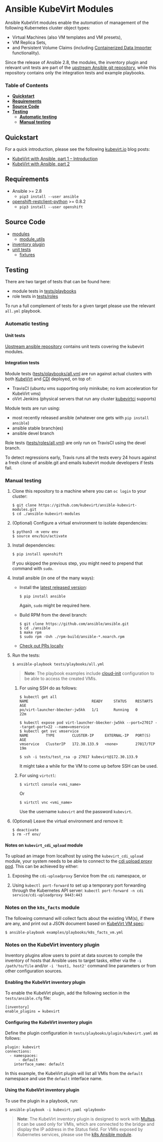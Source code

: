 # Ansible KubeVirt Modules

Ansible KubeVirt modules enable the automation of management of the following Kubernetes cluster object types:
* Virtual Machines (also VM templates and VM presets),
* VM Replica Sets,
* and Persistent Volume Claims (including [Containerized Data Importer][cdi.git] functionality).

Since the release of Ansible 2.8, the modules, the inventory plugin and relevant unit tests are part of the
[upstream Ansible git repository][ansible.git], while this repository contains only the integration tests
and example playbooks.

[cdi.git]: https://github.com/kubevirt/containerized-data-importer
[ansible.git]: https://github.com/ansible/ansible
[kubevirt.git]: https://github.com/kubevirt/kubevirt
[kubevirtci.git]: https://github.com/kubevirt/kubevirtci
[kubevirt.io]: https://kubevirt.io/
[openshift-restclient-python.git]: https://github.com/openshift/openshift-restclient-python


### Table of Contents

* **[Quickstart](#quickstart)**
* **[Requirements](#requirements)**
* **[Source Code](#source-code)**
* **[Testing](#testing)**
  * **[Automatic testing](#automatic-testing)**
  * **[Manual testing](#manual-testing)**


## Quickstart

For a quick introduction, please see the following [kubevirt.io][kubevirt.io] blog posts:
* [KubeVirt with Ansible, part 1 – Introduction](https://kubevirt.io/2019/kubevirt-with-ansible-part-1.html)
* [KubeVirt with Ansible, part 2](https://kubevirt.io/2019/kubevirt-with-ansible-part-2.html)


## Requirements

* Ansible >= 2.8
  * `pip3 install --user ansible`
* [openshift-restclient-python][openshift-restclient-python.git] >= 0.8.2
  * `pip3 install --user openshift`

## Source Code

* [modules](https://github.com/ansible/ansible/tree/devel/lib/ansible/modules/cloud/kubevirt)
  * [module_utils](https://github.com/ansible/ansible/blob/devel/lib/ansible/module_utils/kubevirt.py)
* [inventory plugin](https://github.com/ansible/ansible/blob/devel/lib/ansible/plugins/inventory/kubevirt.py)
* [unit tests](https://github.com/ansible/ansible/tree/devel/test/units/modules/cloud/kubevirt)
  * [fixtures](https://github.com/ansible/ansible/blob/devel/test/units/utils/kubevirt_fixtures.py)


## Testing

There are two target of tests that can be found here:
* module tests in [tests/playbooks](tests/playbooks)
* role tests in [tests/roles](tests/roles)

To run a full complement of tests for a given target please use the relevant `all.yml` playbook.


### Automatic testing

#### Unit tests

[Upstream ansible repository](ansible.git) contains unit tests covering the kubevirt modules.

#### Integration tests

Module tests ([tests/playbooks/all.yml](tests/playbooks/all.yml) are run against actual clusters with both
[KubeVirt](kubevirt.git) and [CDI](cdi.git) deployed, on top of:
- TravisCI (ubuntu vms supporting only minikube; no kvm acceleration for KubeVirt vms)
- oVirt Jenkins (physical servers that run any cluster [kubevirtci](kubevirtci.git) supports)

Module tests are run using:
- most recently released ansible (whatever one gets with `pip install ansible`)
- ansible stable branch(es)
- ansible devel branch

Role tests ([tests/roles/all.yml](tests/roles/all.yml)) are only run on TravisCI using the devel branch.

To detect regressions early, Travis runs all the tests every 24 hours against a fresh clone of ansible.git
and emails kubevirt module developers if tests fail.


### Manual testing

1. Clone this repository to a machine where you can `oc login` to your cluster:

   ```shell
   $ git clone https://github.com/kubevirt/ansible-kubevirt-modules.git
   $ cd ./ansible-kubevirt-modules
   ```

2. (Optional) Configure a virtual environment to isolate dependencies:

   ```shell
   $ python3 -m venv env
   $ source env/bin/activate
   ```

3. Install dependencies:

   ```shell
   $ pip install openshift
   ```

   If you skipped the previous step, you might need to prepend that command with `sudo`.

9. Install ansible (in one of the many ways):

   * Install the [latest released version](https://github.com/ansible/ansible/releases):

     ```shell
     $ pip install ansible
     ```

     Again, `sudo` might be required here.
    
   * Build RPM from the devel branch:

     ```shell
     $ git clone https://github.com/ansible/ansible.git
     $ cd ./ansible
     $ make rpm
     $ sudo rpm -Uvh ./rpm-build/ansible-*.noarch.rpm
     ```
    
   * [Check out PRs locally](https://help.github.com/en/articles/checking-out-pull-requests-locally)
    

4. Run the tests:

   ```shell
   $ ansible-playbook tests/playbooks/all.yml
   ```

   >**Note**: The playbook examples include [cloud-init](http://cloudinit.readthedocs.io/en/latest/) configuration to be able to access the created VMIs.

   1. For using SSH do as follows:

      ```shell
      $ kubectl get all
      NAME                             READY     STATUS    RESTARTS   AGE
      po/virt-launcher-bbecker-jw5kk   1/1       Running   0          22m

      $ kubectl expose pod virt-launcher-bbecker-jw5kk --port=27017 --target-port=22 --name=vmservice
      $ kubectl get svc vmservice
      NAME        TYPE        CLUSTER-IP     EXTERNAL-IP   PORT(S)     AGE
      vmservice   ClusterIP   172.30.133.9   <none>        27017/TCP   19m

      $ ssh -i tests/test_rsa -p 27017 kubevirt@172.30.133.9
      ```

      It might take a while for the VM to come up before SSH can be used.

   2. For using `virtctl`:

      ```shell
      $ virtctl console <vmi_name>
      ```

      Or

      ```shell
      $ virtctl vnc <vmi_name>
      ```

      Use the username `kubevirt` and the password `kubevirt`.

5. (Optional) Leave the virtual environment and remove it:

   ```shell
   $ deactivate
   $ rm -rf env/
   ```


#### Notes on `kubevirt_cdi_upload` module

To upload an image from localhost by using the `kubevirt_cdi_upload` module, your system needs to be able to connect to the [cdi upload proxy pod](https://github.com/kubevirt/containerized-data-importer/blob/master/doc/upload.md). This can be achieved by either:

1. Exposing the `cdi-uploadproxy` Service from the `cdi` namespace, or

2. Using `kubectl port-forward` to set up a temporary port forwarding through the Kubernetes API server: `kubectl port-forward -n cdi service/cdi-uploadproxy 9443:443`

### Notes on the `k8s_facts` module

The following command will collect facts about the existing VM(s), if there are any, and print out a JSON document based on [KubeVirt VM spec](https://kubevirt.io/api-reference/master/definitions.html#_v1_virtualmachine):

```shell
$ ansible-playbook examples/playbooks/k8s_facts_vm.yml
```

### Notes on the KubeVirt inventory plugin
Inventory plugins allow users to point at data sources to compile the inventory of hosts that Ansible uses to target tasks, either via the `-i /path/to/file` and/or `-i 'host1, host2'` command line parameters or from other configuration sources.

#### Enabling the KubeVirt inventory plugin
To enable the KubeVirt plugin, add the following section in the `tests/ansible.cfg` file:

```
[inventory]
enable_plugins = kubevirt
```

#### Configuring the KubeVirt inventory plugin
Define the plugin configuration in `tests/playbooks/plugin/kubevirt.yaml` as follows:

```
plugin: kubevirt
connections:
  - namespaces:
      - default
    interface_name: default
```

In this example, the KubeVirt plugin will list all VMIs from the `default` namespace and use the `default` interface name.

#### Using the KubeVirt inventory plugin
To use the plugin in a playbook, run:

```
$ ansible-playbook -i kubevirt.yaml <playbook>
```

>**Note**: The KubeVirt inventory plugin is designed to work with [Multus][multus.git]. It can be used only for VMIs, which are connected to the bridge and display the IP address in the Status field. For VMIs exposed by Kubernetes services, please use the [k8s Ansible module](https://docs.ansible.com/ansible/latest/plugins/inventory/k8s.html).

[multus.git]: https://github.com/intel/multus-cni

